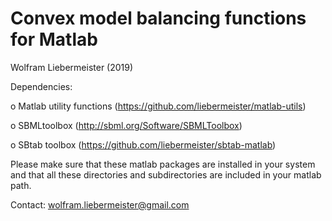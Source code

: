 Convex model balancing functions for Matlab
===========================================

Wolfram Liebermeister (2019)

Dependencies:

  o Matlab utility functions    (https://github.com/liebermeister/matlab-utils)

  o SBMLtoolbox    (http://sbml.org/Software/SBMLToolbox)

  o SBtab toolbox  (https://github.com/liebermeister/sbtab-matlab)

Please make sure that these matlab packages are installed in your system and that all these directories and subdirectories are included in your matlab path.

Contact: <wolfram.liebermeister@gmail.com>

